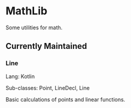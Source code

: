 # MathLib
Some utilities for math.

## Currently Maintained
### Line
Lang: Kotlin

Sub-classes: Point, LineDecl, Line

Basic calculations of points and linear functions.
